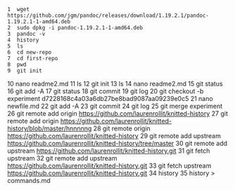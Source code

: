     1  wget https://github.com/jgm/pandoc/releases/download/1.19.2.1/pandoc-1.19.2.1-1-amd64.deb
    2  sudo dpkg -i pandoc-1.19.2.1-1-amd64.deb
    3  pandoc -v
    4  history
    5  ls
    6  cd new-repo
    7  cd first-repo
    8  pwd
    9  git init
   10  nano readme2.md
   11  ls
   12  git init
   13  ls
   14  nano readme2.md
   15  git status
   16  git add -A
   17  git status
   18  git commit
   19  git log
   20  git checkout -b experiment d7228168c4a03a6db27be8bad9087aa09239e0c5
   21  nano newfile.md
   22  git add -A
   23  git commit
   24  git log
   25  git merge experiment
   26  git remote add origin https://github.com/laurenrollit/knitted-history
   27  git remote add origin https://github.com/laurenrollit/knitted-history/blob/master/hnnnnng
   28  git remote origin https://github.com/laurenrollit/knitted-history
   29  git remote add upstream https://github.com/laurenrollit/knitted-history/tree/master
   30  git remote add upstream https://github.com/laurenrollit/knitted-history.git
   31  git fetch upstream
   32  git remote add upstream https://github.com/laurenrollit/knitted-history.git
   33  git fetch upstream https://github.com/laurenrollit/knitted-history.git
   34  history
   35  history > commands.md
